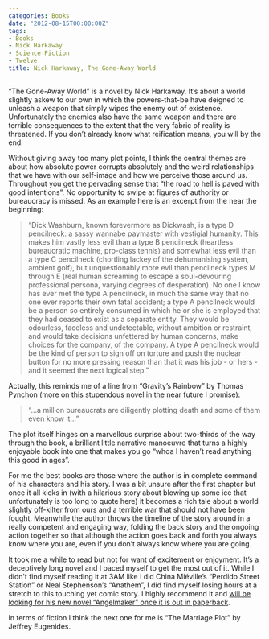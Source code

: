 ```yaml
---
categories: Books
date: "2012-08-15T00:00:00Z"
tags:
- Books
- Nick Harkaway
- Science Fiction
- Twelve
title: Nick Harkaway, The Gone-Away World
---
```

“The Gone-Away World” is a novel by Nick Harkaway. It’s about a world slightly askew to our own in which the powers-that-be have deigned to unleash a weapon that simply wipes the enemy out of existence. Unfortunately the enemies also have the same weapon and there are terrible consequences to the extent that the very fabric of reality is threatened. If you don’t already know what reification means, you will by the end.

Without giving away too many plot points, I think the central themes are about how absolute power corrupts absolutely and the weird relationships that we have with our self-image and how we perceive those around us. Throughout you get the pervading sense that “the road to hell is paved with good intentions”. No opportunity to swipe at figures of authority or bureaucracy is missed. As an example here is an excerpt from the near the beginning:

> “Dick Washburn, known forevermore as Dickwash, is a type D pencilneck: a sassy wannabe paymaster with vestigial humanity. This makes him vastly less evil than a type B pencilneck (heartless bureaucratic machine, pro-class tennis) and somewhat less evil than a type C pencilneck (chortling lackey of the dehumanising system, ambient golf), but unquestionably more evil than pencilneck types M through E (real human screaming to escape a soul-devouring professional persona, varying degrees of desperation). No one I know has ever met the type A pencilneck, in much the same way that no one ever reports their own fatal accident; a type A pencilneck would be a person so entirely consumed in which he or she is employed that they had ceased to exist as a separate entity. They would be odourless, faceless and undetectable, without ambition or restraint, and would take decisions unfettered by human concerns, make choices for the company, of the company. A type A pencilneck would be the kind of person to sign off on torture and push the nuclear button for no more pressing reason than that it was his job - or hers - and it seemed the next logical step.”

Actually, this reminds me of a line from “Gravity’s Rainbow” by Thomas Pynchon (more on this stupendous novel in the near future I promise):

> “…a million bureaucrats are diligently plotting death and some of them even know it…”

The plot itself hinges on a marvellous surprise about two-thirds of the way through the book, a brilliant little narrative manoeuvre that turns a highly enjoyable book into one that makes you go “whoa I haven’t read anything this good in ages”.

For me the best books are those where the author is in complete command of his characters and his story. I was a bit unsure after the first chapter but once it all kicks in (with a hilarious story about blowing up some ice that unfortunately is too long to quote here) it becomes a rich tale about a world slightly off-kilter from ours and a terrible war that should not have been fought. Meanwhile the author throws the timeline of the story around in a really competent and engaging way, folding the back story and the ongoing action together so that although the action goes back and forth you always know where you are, even if you don’t always know where you are going.

It took me a while to read but not for want of excitement or enjoyment. It’s a deceptively long novel and I paced myself to get the most out of it. While I didn’t find myself reading it at 3AM like I did China Miéville’s “Perdido Street Station” or Neal Stephenson’s “Anathem”, I did find myself losing hours at a stretch to this touching yet comic story. I highly recommend it and [will be looking for his new novel “Angelmaker” once it is out in paperback](http://www.amazon.co.uk/Angelmaker-Vintage-Contemporaries-Nick-Harkaway/dp/0307743624/ref=tmm_pap_title_0).

In terms of fiction I think the next one for me is “The Marriage Plot” by Jeffrey Eugenides.